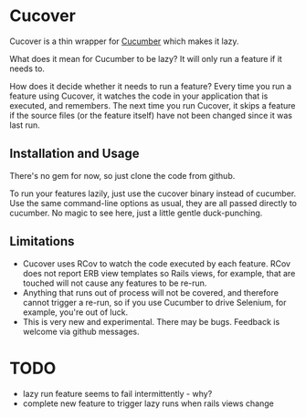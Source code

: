 # Cucover

Cucover is a thin wrapper for [Cucumber](http://github.com/aslakhellesoy/cucumber/tree/master) which makes it lazy.

What does it mean for Cucumber to be lazy? It will only run a feature if it needs to.

How does it decide whether it needs to run a feature? Every time you run a feature using Cucover, it watches the code in your application that is executed, and remembers. The next time you run Cucover, it skips a feature if the source files (or the feature itself) have not been changed since it was last run.

## Installation and Usage

There's no gem for now, so just clone the code from github.

To run your features lazily, just use the cucover binary instead of cucumber. Use the same command-line options as usual, they are all passed directly to cucumber. No magic to see here, just a little gentle duck-punching.

## Limitations

  * Cucover uses RCov to watch the code executed by each feature. RCov does not report ERB view templates so Rails views, for example, that are touched will not cause any features to be re-run.
  * Anything that runs out of process will not be covered, and therefore cannot trigger a re-run, so if you use Cucumber to drive Selenium, for example, you're out of luck.
  * This is very new and experimental. There may be bugs. Feedback is welcome via github messages.

# TODO
  * lazy run feature seems to fail intermittently - why?
  * complete new feature to trigger lazy runs when rails views change